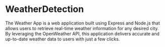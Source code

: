 # WeatherDetection
The Weather App is a web application built using Express and Node.js that allows users to retrieve real-time weather information for any desired city. By leveraging the OpenWeather API, this application delivers accurate and up-to-date weather data to users with just a few clicks.

